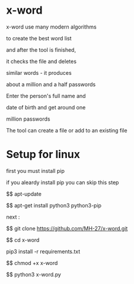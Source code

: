 # x-word

x-word use many modern algorithms

to create the best word list 

and after the tool is finished, 

it checks the file and deletes 

similar words - it produces 

about a million and a half passwords

Enter the person's full name and

date of birth and get around one

million passwords

The tool can create a file or add to an existing file

# Setup for linux

first you must install pip 

if you aleardy install pip you can skip this step

$$ apt-update

$$ apt-get install python3 python3-pip

next :

$$ git clone https://github.com/MH-27/x-word.git

$$ cd x-word

pip3 install -r  requirements.txt

$$ chmod +x x-word

$$ python3 x-word.py





